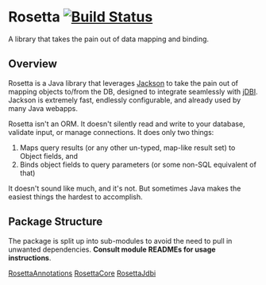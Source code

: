 # Rosetta [![Build Status](https://travis-ci.org/HubSpot/Rosetta.svg?branch=master)](https://travis-ci.org/HubSpot/Rosetta)

A library that takes the pain out of data mapping and binding.

## Overview

Rosetta is a Java library that leverages [Jackson](https://github.com/FasterXML/jackson) to take the pain out of mapping objects to/from the DB, designed to integrate seamlessly with [jDBI](https://github.com/jdbi/jdbi). Jackson is extremely fast, endlessly configurable, and already used by many Java webapps. 

Rosetta isn't an ORM. It doesn't silently read and write to your database, validate input, or manage connections. It does only two things:

1. Maps query results (or any other un-typed, map-like result set) to Object fields, and
2. Binds object fields to query parameters (or some non-SQL equivalent of that)

It doesn't sound like much, and it's not. But sometimes Java makes the easiest things the hardest to accomplish.

## Package Structure

The package is split up into sub-modules to avoid the need to pull in unwanted dependencies. **Consult module READMEs for usage instructions**.

[RosettaAnnotations](RosettaAnnotations/README.md)
[RosettaCore](RosettaCore/README.md)
[RosettaJdbi](RosettaJdbi/README.md)

